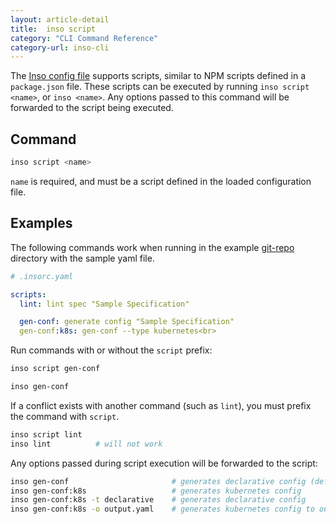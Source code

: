 ```yaml
---
layout: article-detail
title:  inso script
category: "CLI Command Reference"
category-url: inso-cli
---
```


The [Inso config file](/inso-cli/configuration/) supports scripts, similar to NPM scripts defined in a `package.json` file. These scripts can be executed by running `inso script <name>`, or `inso <name>`. Any options passed to this command will be forwarded to the script being executed.

## Command

```bash
inso script <name>
```

`name` is required, and must be a script defined in the loaded configuration file.

## Examples

The following commands work when running in the example [git-repo](https://github.com/Kong/insomnia/tree/develop/packages/insomnia-inso/src/db/fixtures/git-repo) directory with the sample yaml file.

```yaml
# .insorc.yaml

scripts:
  lint: lint spec "Sample Specification"

  gen-conf: generate config "Sample Specification"
  gen-conf:k8s: gen-conf --type kubernetes<br>
```

Run commands with or without the `script` prefix:

```bash
inso script gen-conf
```

```bash
inso gen-conf
```

If a conflict exists with another command (such as `lint`), you must prefix the command with `script`.

```bash
inso script lint
inso lint          # will not work
```

Any options passed during script execution will be forwarded to the script:

```bash
inso gen-conf                       # generates declarative config (default)
inso gen-conf:k8s                   # generates kubernetes config
inso gen-conf:k8s -t declarative    # generates declarative config
inso gen-conf:k8s -o output.yaml    # generates kubernetes config to output.yaml
```
